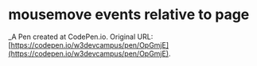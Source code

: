 # mousemove events relative to page
 _A Pen created at CodePen.io. Original URL: [https://codepen.io/w3devcampus/pen/OpGmjE](https://codepen.io/w3devcampus/pen/OpGmjE).

 